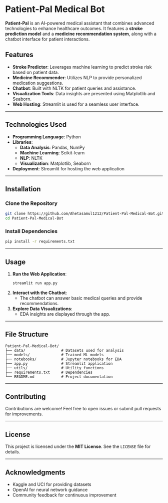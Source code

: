 # Patient-Pal Medical Bot

**Patient-Pal** is an AI-powered medical assistant that combines advanced technologies to enhance healthcare outcomes. It features a **stroke prediction model** and a **medicine recommendation system**, along with a chatbot interface for patient interactions.

## Features
- **Stroke Predictor**: Leverages machine learning to predict stroke risk based on patient data.
- **Medicine Recommender**: Utilizes NLP to provide personalized medication suggestions.
- **Chatbot**: Built with NLTK for patient queries and assistance.
- **Visualization Tools**: Data insights are presented using Matplotlib and Seaborn.
- **Web Hosting**: Streamlit is used for a seamless user interface.

---

## Technologies Used
- **Programming Language**: Python
- **Libraries**:
  - **Data Analysis**: Pandas, NumPy
  - **Machine Learning**: Scikit-learn
  - **NLP**: NLTK
  - **Visualization**: Matplotlib, Seaborn
- **Deployment**: Streamlit for hosting the web application

---

## Installation

### Clone the Repository
```bash
git clone https://github.com/Ahetasamul1212/Patient-Pal-Medical-Bot.git
cd Patient-Pal-Medical-Bot
```

### Install Dependencies
```bash
pip install -r requirements.txt
```

---

## Usage

1. **Run the Web Application**:
   ```bash
   streamlit run app.py
   ```
2. **Interact with the Chatbot**:
   - The chatbot can answer basic medical queries and provide recommendations.
3. **Explore Data Visualizations**:
   - EDA insights are displayed through the app.

---

## File Structure
```
Patient-Pal-Medical-Bot/
├── data/                # Datasets used for analysis
├── models/              # Trained ML models
├── notebooks/           # Jupyter notebooks for EDA
├── app.py               # Streamlit application
├── utils/               # Utility functions
├── requirements.txt     # Dependencies
└── README.md            # Project documentation
```

---

## Contributing
Contributions are welcome! Feel free to open issues or submit pull requests for improvements.

---

## License
This project is licensed under the **MIT License**. See the `LICENSE` file for details.

---

## Acknowledgments
- Kaggle and UCI for providing datasets
- OpenAI for neural network guidance
- Community feedback for continuous improvement
